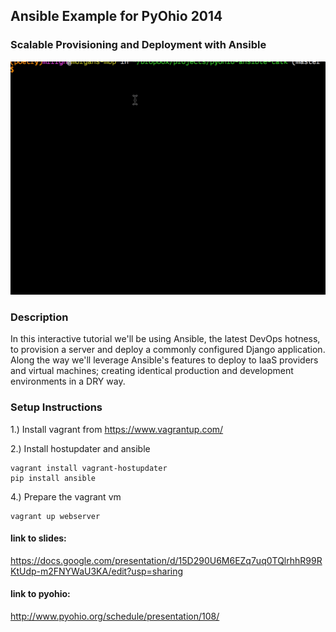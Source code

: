 Ansible Example for PyOhio 2014
----------------

### Scalable Provisioning and Deployment with Ansible

<img src=".gif/ansible-pyohio.gif"></img>

### Description
In this interactive tutorial we'll be using Ansible, the latest DevOps hotness, to provision a server and deploy a commonly configured Django application. Along the way we'll leverage Ansible's features to deploy to IaaS providers and virtual machines; creating identical production and development environments in a DRY way.

### Setup Instructions
1.) Install vagrant from https://www.vagrantup.com/

2.) Install hostupdater and ansible
    
    vagrant install vagrant-hostupdater
    pip install ansible

4.) Prepare the vagrant vm
    
    vagrant up webserver

#### link to slides: 
https://docs.google.com/presentation/d/15D290U6M6EZq7uq0TQlrhhR99RKtUdp-m2FNYWaU3KA/edit?usp=sharing

#### link to pyohio:
http://www.pyohio.org/schedule/presentation/108/
